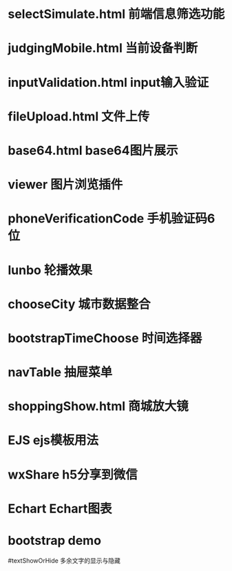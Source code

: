 # selectSimulate.html 前端信息筛选功能

# judgingMobile.html 当前设备判断

# inputValidation.html input输入验证

# fileUpload.html 文件上传

# base64.html base64图片展示

# viewer 图片浏览插件

# phoneVerificationCode 手机验证码6位

# lunbo 轮播效果

# chooseCity 城市数据整合

# bootstrapTimeChoose  时间选择器

# navTable 抽屉菜单

# shoppingShow.html 商城放大镜

# EJS ejs模板用法

# wxShare h5分享到微信

# Echart Echart图表

# bootstrap  demo

#textShowOrHide 多余文字的显示与隐藏

#

#

#